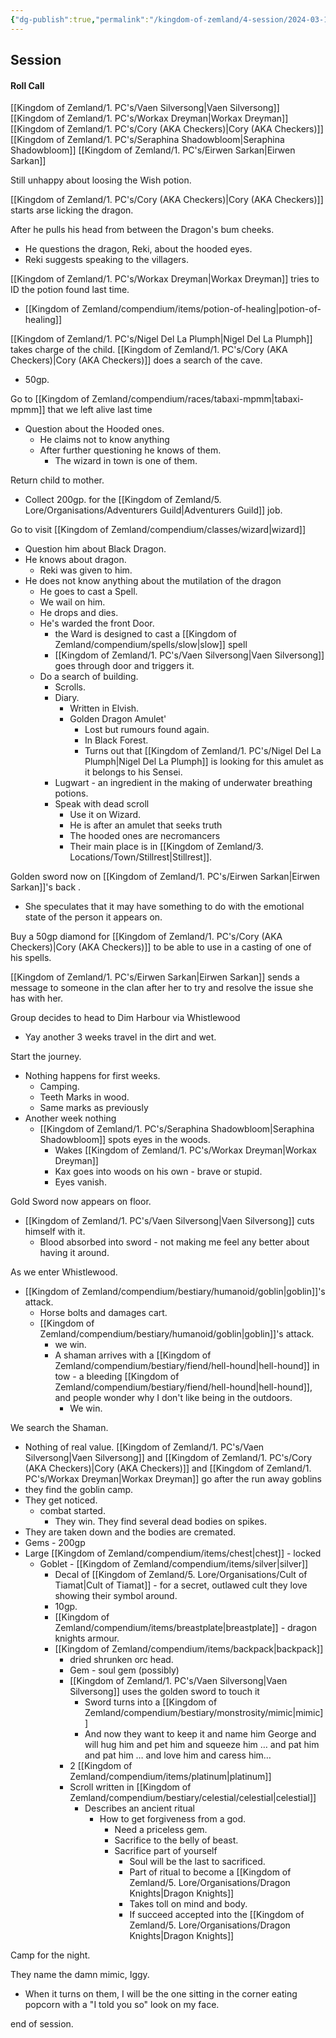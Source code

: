 ```yaml
---
{"dg-publish":true,"permalink":"/kingdom-of-zemland/4-session/2024-03-10/","tags":["Session_Note"]}
---
```



## Session

#### Roll Call
[[Kingdom of Zemland/1. PC's/Vaen Silversong\|Vaen Silversong]] 
[[Kingdom of Zemland/1. PC's/Workax Dreyman\|Workax Dreyman]] 
[[Kingdom of Zemland/1. PC's/Cory (AKA Checkers)\|Cory (AKA Checkers)]] 
[[Kingdom of Zemland/1. PC's/Seraphina Shadowbloom\|Seraphina Shadowbloom]] 
[[Kingdom of Zemland/1. PC's/Eirwen Sarkan\|Eirwen Sarkan]] 

Still unhappy about loosing the Wish potion.

[[Kingdom of Zemland/1. PC's/Cory (AKA Checkers)\|Cory (AKA Checkers)]]  starts arse licking the dragon.

After he pulls his head from between the Dragon's bum cheeks.
- He questions the dragon, Reki, about the hooded eyes.
- Reki suggests speaking to the villagers.

[[Kingdom of Zemland/1. PC's/Workax Dreyman\|Workax Dreyman]] tries to ID the potion found last time.
- [[Kingdom of Zemland/compendium/items/potion-of-healing\|potion-of-healing]] 

[[Kingdom of Zemland/1. PC's/Nigel Del La Plumph\|Nigel Del La Plumph]] takes charge of the child.
[[Kingdom of Zemland/1. PC's/Cory (AKA Checkers)\|Cory (AKA Checkers)]]  does a search of the cave.
- 50gp.

Go to [[Kingdom of Zemland/compendium/races/tabaxi-mpmm\|tabaxi-mpmm]] that we left alive last time
- Question about the Hooded ones.
	- He claims not to know anything
	- After further questioning he knows of them.
		- The wizard in town is one of them.

Return child to mother.
- Collect 200gp. for the [[Kingdom of Zemland/5. Lore/Organisations/Adventurers Guild\|Adventurers Guild]] job.

Go to visit [[Kingdom of Zemland/compendium/classes/wizard\|wizard]] 
- Question him about Black Dragon.
- He knows about dragon.
	- Reki was given to him.
- He does not know anything about the mutilation of the dragon
	- He goes to cast a Spell.
	- We wail on him.
	- He drops and dies.
	- He's warded the front Door.
		- the Ward is designed to cast a [[Kingdom of Zemland/compendium/spells/slow\|slow]] spell
		- [[Kingdom of Zemland/1. PC's/Vaen Silversong\|Vaen Silversong]] goes through door and triggers it.
	- Do a search of building.
		- Scrolls.
		- Diary.
			- Written in Elvish.
			- Golden Dragon Amulet'
				- Lost but rumours found again.
				- In Black Forest.
				- Turns out that [[Kingdom of Zemland/1. PC's/Nigel Del La Plumph\|Nigel Del La Plumph]] is looking for this amulet as it belongs to his Sensei.
		- Lugwart - an ingredient in the making of underwater breathing potions.
		- Speak with dead scroll
			- Use it on Wizard.
			- He is after an amulet that seeks truth
			- The hooded ones are necromancers
			- Their main place is in [[Kingdom of Zemland/3. Locations/Town/Stillrest\|Stillrest]].

Golden sword now on [[Kingdom of Zemland/1. PC's/Eirwen Sarkan\|Eirwen Sarkan]]'s back .
- She speculates that it may have something to do with the emotional state of the person it appears on.

Buy a 50gp diamond for [[Kingdom of Zemland/1. PC's/Cory (AKA Checkers)\|Cory (AKA Checkers)]] to be able to use in a casting of one of his spells.

[[Kingdom of Zemland/1. PC's/Eirwen Sarkan\|Eirwen Sarkan]] sends a message to someone in the clan after her to try and resolve the issue she has with her.

Group decides to head to Dim Harbour via Whistlewood
- Yay another 3 weeks travel in the dirt and wet.

Start the journey.  
- Nothing happens for first weeks.
	- Camping.
	- Teeth Marks in wood.
	- Same marks as previously
- Another week nothing 
	- [[Kingdom of Zemland/1. PC's/Seraphina Shadowbloom\|Seraphina Shadowbloom]] spots eyes in the woods.
		- Wakes [[Kingdom of Zemland/1. PC's/Workax Dreyman\|Workax Dreyman]] 
		- Kax goes into woods on his own - brave or stupid.
		- Eyes vanish.

Gold Sword now appears on floor.
- [[Kingdom of Zemland/1. PC's/Vaen Silversong\|Vaen Silversong]]  cuts himself with it.
	- Blood absorbed into sword - not making me feel any better about having it around.

As we enter Whistlewood.
- [[Kingdom of Zemland/compendium/bestiary/humanoid/goblin\|goblin]]'s  attack.
	- Horse bolts and damages cart.
	- [[Kingdom of Zemland/compendium/bestiary/humanoid/goblin\|goblin]]'s attack.
		- we win.
		- A shaman arrives with a [[Kingdom of Zemland/compendium/bestiary/fiend/hell-hound\|hell-hound]] in tow - a bleeding [[Kingdom of Zemland/compendium/bestiary/fiend/hell-hound\|hell-hound]], and people wonder why I don't like being in the outdoors.
			- We win.

We search the Shaman.
- Nothing of real value.
[[Kingdom of Zemland/1. PC's/Vaen Silversong\|Vaen Silversong]] and [[Kingdom of Zemland/1. PC's/Cory (AKA Checkers)\|Cory (AKA Checkers)]] and [[Kingdom of Zemland/1. PC's/Workax Dreyman\|Workax Dreyman]]  go after the run away goblins 
- they find the goblin camp.
- They get noticed.
	- combat started.
		- They win.
They find several dead bodies on spikes.
- They are taken down and the bodies are cremated.
- Gems - 200gp
- Large [[Kingdom of Zemland/compendium/items/chest\|chest]] - locked
	- Goblet - [[Kingdom of Zemland/compendium/items/silver\|silver]] 
		- Decal of [[Kingdom of Zemland/5. Lore/Organisations/Cult of Tiamat\|Cult of Tiamat]] - for a secret, outlawed cult they love showing their symbol around.
		- 10gp.
		- [[Kingdom of Zemland/compendium/items/breastplate\|breastplate]] - dragon knights armour.
		- [[Kingdom of Zemland/compendium/items/backpack\|backpack]] 
			- dried shrunken orc head.
			- Gem - soul gem (possibly)
			- [[Kingdom of Zemland/1. PC's/Vaen Silversong\|Vaen Silversong]] uses the golden sword to touch it
				- Sword turns into a [[Kingdom of Zemland/compendium/bestiary/monstrosity/mimic\|mimic]] 
				- And now they want to keep it and name him George and will hug him and pet him and squeeze him … and pat him and pat him … and love him and caress him…
			- 2 [[Kingdom of Zemland/compendium/items/platinum\|platinum]] 
			- Scroll written in [[Kingdom of Zemland/compendium/bestiary/celestial/celestial\|celestial]] 
				- Describes an ancient ritual
					- How to get forgiveness from a god.
						- Need a priceless gem.
						- Sacrifice to the belly of beast.
						- Sacrifice part of yourself
							- Soul will be the last to sacrificed.
							- Part of ritual to become a [[Kingdom of Zemland/5. Lore/Organisations/Dragon Knights\|Dragon Knights]] 
							- Takes toll on mind and body.
							- If succeed accepted into the [[Kingdom of Zemland/5. Lore/Organisations/Dragon Knights\|Dragon Knights]] 

Camp for the night.

They name the damn mimic, Iggy.
- When it turns on them, I will be the one sitting in the corner eating popcorn with a "I told you so" look on my face.

end of session.